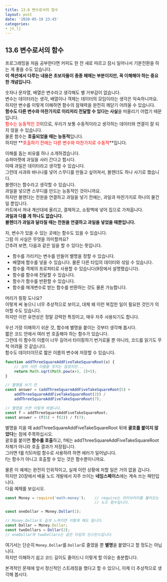 ```yaml
---
title: 13.6 변수로서의 함수
layout: post
date: '2020-05-19 23:45'
categories:
- js_lj
---
```


## 13.6 변수로서의 함수

프로그래밍을 처음 공부한다면 커피도 한 잔 새로 따르고 잠시 일어나서 기분전환을 하는 게 좋을 수도 있습니다.  
**이 섹션에서 다루는 내용은 초보자들이 종종 헤매는 부분이지만, 꼭 이해해야 하는 중요한 개념입니다.**  

숫자나 문자열, 배열은 변수라고 생각해도 별 거부감이 없습니다.  
변수는 데이터라는 생각, 배열이나 객체는 데이터의 모임이라는 생각은 익숙하니까요.  
하지만 변수를 이렇게 이해하면 함수의 잠재력을 완전히 깨닫기 어려울 수 있습니다.  
**함수도 다른 변수와 마찬가지로 이리저리 전달할 수 있다는 사실**을 떠올리기 어렵기 때문입니다.  
<span style="color:red">함수는 능동적인 것</span>이므로, 우리가 보통 수동적이라고 생각하는 데이터와
연결이 잘 되지 않을 수 있습니다.  
물론 함수는 **호출되었을 때는 능동적**입니다.  
하지만 **<span style="color:red">호출하기 전에는 다른 변수와 마찬가지로 수동적</span>**입니다.

이해를 돕는 비유를 하나 소개하겠습니다.  
슈퍼마켓에 과일을 사러 간다고 합시다.  
이때 과일은 데이터라고 생각할 수 있습니다.  
그런데 사과와 바나나를 넣어 스무디를 만들고 싶어져서, 블렌더도 하나 사기로 했습니다.  
블렌더는 함수라고 생각할 수 있습니다.  
과일을 넣으면 스무디를 만드는 능동적인 것이니까요.  
하지만 블렌더는 전원을 연결하고 과일을 넣기 전에는, 과일과 마찬가지로 하나의 물건일 뿐입니다.  
카트에서 꺼내 계산대에 올리고, 결제하고, 쇼핑백에 넣어 집으로 가져옵니다.  
**과일과 다를 게 하나도 없습니다.**  
**블렌더가 과일과 달라질 때는 전원을 연결하고 과일을 넣었을 때뿐입니다.**

자, 변수가 있을 수 있는 곳에는 함수도 있을 수 있습니다.  
그럼 이 사실은 무엇을 의미할까요?  
간추려 보면, 다음과 같은 일을 할 수 있다는 뜻입니다.

* 함수를 가리키는 변수를 만들어 별명을 정할 수 있습니다.
* 배열에 함수를 넣을 수 있습니다. 물론 다른 타입의 데이터와 섞일 수 있습니다.  
* 함수를 객체의 프로퍼티로 사용할 수 있습니다(9장에서 설명했습니다).
* 함수를 함수에 전달할 수 있습니다.
* 함수가 함수를 반환할 수 있습니다.
* 함수를 매개변수로 받는 함수를 반환하는 것도 물론 가능합니다.

머리가 핑핑 도나요?  
이렇게 써 놓으니 너무 추상적으로 보이고, 대체 왜 이런 복잡한 일이 필요한 것인가 의아할 수도 있습니다.  
하지만 이런 유연성은 정말 강력한 특징이고, 매우 자주 사용되기도 합니다.  

우선 가장 이해하기 쉬운 것, 함수에 별명을 붙이는 것부터 생각해 봅시다.  
짧은 코드 안에서 여러 번 호출해야 하는 함수가 있습니다.  
그런데 이 함수의 이름이 너무 길어서 타이핑하기 번거로울 뿐 아니라, 코드를 읽기도 무척 어려울 것 같습니다.  
함수도 데이터이므로 짧은 이름의 변수에 저장할 수 있습니다.

```javascript
function addThreeSquareAddFiveTakeSquareRoot(x) {
    // 설마 이런 이름을 짓지는 않겠지만...
    return Math.sqrt(Math.pow(x+3, 2)+5);
}

// 별명을 쓰기 전
const answer = (addThreeSquareAddFiveTakeSquareRoot(5) +
    addThreeSquareAddFiveTakeSquareRoot(2)) / 
    addThreeSquareAddFiveTakeSquareRoot(7);

// 별명을 쓰면 이렇게 바뀝니다.
const f = addThreeSquareAddFiveTakeSquareRoot;
const answer = (f(5) + f(2)) / f(7);
```

별명을 지을 때 addThreeSquareAddFiveTakeSquareRoot 뒤에 **괄호를 붙이지 않았다**는 점에 주목하십시오.  
괄호를 붙이면 **함수를 호출**하고, f에는 addThreeSquareAddFiveTakeSquareRoot 자체가 아니라 호출 결과가 저장됩니다.  
그러면 f를 f(5)처럼 함수로 사용하려 하면 에러가 일어납니다.  
f는 함수가 아니고 호출할 수 있는 것은 함수뿐이니까요.

물론 이 예제는 완전히 인위적이고, 실제 이런 상황에 처할 일은 거의 없을 겁니다.  
하지만 20장에서 배울 노드 개발에서 자주 쓰이는 **네임스페이스**에는 계속 쓰는 패턴입니다.  
다음 예제를 보십시오.

```javascript
const Money = require('math-money');    // require는 라이브러리를 불러오는
                                        // 노드 함수입니다.

const oneDollar = Money.Dollar(1);

// Money.Dollar도 길게 느껴지면 이렇게 해도 됩니다.
const Dallar = Money.Dollar;
const twoDollars = Dollar(2);
// oneDollar와 twoDollars는 같은 타입의 인스턴스입니다.
```

여기서는 단순히 `Money.Dollar`를 `Dollar`로 줄였을 뿐 **별명**을 붙였다고 할 정도는 아닙니다.  
하지만 이해하기 쉽고 코드 길이도 줄어드니 이렇게 할 이유는 충분합니다.

본격적인 문제에 앞서 정신적인 스트레칭을 했다고 할 수 있으니, 이제 더 추상적으로 생각해 봅시다.